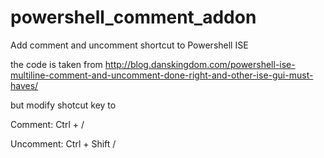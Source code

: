 # powershell_comment_addon
Add comment and uncomment shortcut to Powershell ISE

the code is taken from http://blog.danskingdom.com/powershell-ise-multiline-comment-and-uncomment-done-right-and-other-ise-gui-must-haves/

but modify shotcut key to 

Comment:   Ctrl + / 

Uncomment: Ctrl + Shift /
